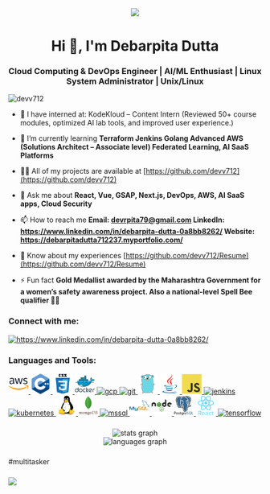 <div align="center">
  <img height="200" src="https://media.giphy.com/media/v1.Y2lkPTc5MGI3NjExbHUzeWczeWw0YXV0dmNhcGJqanY3aDhkbzkybm91eW94dzJ6N2dtcSZlcD12MV9naWZzX3NlYXJjaCZjdD1n/noyBeNjH4nbtXV5ZLA/giphy.gif"  />
</div>

###
<h1 align="center">Hi 👋, I'm Debarpita Dutta</h1>
<h3 align="center">Cloud Computing & DevOps Engineer | AI/ML Enthusiast | Linux System Administrator | Unix/Linux</h3>

<p align="left"> <img src="https://komarev.com/ghpvc/?username=devv712&label=Profile%20views&color=0e75b6&style=flat" alt="devv712" /> </p>

- 🔭 I have interned at: KodeKloud – Content Intern (Reviewed 50+ course modules, optimized AI lab tools, and improved user experience.)

- 🌱 I’m currently learning **Terraform Jenkins Golang Advanced AWS (Solutions Architect – Associate level) Federated Learning, AI SaaS Platforms**

- 👨‍💻 All of my projects are available at [https://github.com/devv712](https://github.com/devv712)

- 💬 Ask me about **React, Vue, GSAP, Next.js, DevOps, AWS, AI SaaS apps, Cloud Security**

- 📫 How to reach me **Email: devrpita79@gmail.com LinkedIn: https://www.linkedin.com/in/debarpita-dutta-0a8bb8262/ Website: https://debarpitadutta712237.myportfolio.com/**

- 📄 Know about my experiences [https://github.com/devv712/Resume](https://github.com/devv712/Resume)

- ⚡ Fun fact **Gold Medallist awarded by the Maharashtra Government for a women’s safety awareness project. Also a national-level Spell Bee qualifier 🐝✨**

<h3 align="left">Connect with me:</h3>
<p align="left">
<a href="https://linkedin.com/in/https://www.linkedin.com/in/debarpita-dutta-0a8bb8262/" target="blank"><img align="center" src="https://raw.githubusercontent.com/rahuldkjain/github-profile-readme-generator/master/src/images/icons/Social/linked-in-alt.svg" alt="https://www.linkedin.com/in/debarpita-dutta-0a8bb8262/" height="30" width="40" /></a>
</p>

<h3 align="left">Languages and Tools:</h3>
<p align="left"> <a href="https://aws.amazon.com" target="_blank" rel="noreferrer"> <img src="https://raw.githubusercontent.com/devicons/devicon/master/icons/amazonwebservices/amazonwebservices-original-wordmark.svg" alt="aws" width="40" height="40"/> </a> <a href="https://www.w3schools.com/cpp/" target="_blank" rel="noreferrer"> <img src="https://raw.githubusercontent.com/devicons/devicon/master/icons/cplusplus/cplusplus-original.svg" alt="cplusplus" width="40" height="40"/> </a> <a href="https://www.w3schools.com/css/" target="_blank" rel="noreferrer"> <img src="https://raw.githubusercontent.com/devicons/devicon/master/icons/css3/css3-original-wordmark.svg" alt="css3" width="40" height="40"/> </a> <a href="https://www.docker.com/" target="_blank" rel="noreferrer"> <img src="https://raw.githubusercontent.com/devicons/devicon/master/icons/docker/docker-original-wordmark.svg" alt="docker" width="40" height="40"/> </a> <a href="https://cloud.google.com" target="_blank" rel="noreferrer"> <img src="https://www.vectorlogo.zone/logos/google_cloud/google_cloud-icon.svg" alt="gcp" width="40" height="40"/> </a> <a href="https://git-scm.com/" target="_blank" rel="noreferrer"> <img src="https://www.vectorlogo.zone/logos/git-scm/git-scm-icon.svg" alt="git" width="40" height="40"/> </a> <a href="https://golang.org" target="_blank" rel="noreferrer"> <img src="https://raw.githubusercontent.com/devicons/devicon/master/icons/go/go-original.svg" alt="go" width="40" height="40"/> </a> <a href="https://www.java.com" target="_blank" rel="noreferrer"> <img src="https://raw.githubusercontent.com/devicons/devicon/master/icons/java/java-original.svg" alt="java" width="40" height="40"/> </a> <a href="https://developer.mozilla.org/en-US/docs/Web/JavaScript" target="_blank" rel="noreferrer"> <img src="https://raw.githubusercontent.com/devicons/devicon/master/icons/javascript/javascript-original.svg" alt="javascript" width="40" height="40"/> </a> <a href="https://www.jenkins.io" target="_blank" rel="noreferrer"> <img src="https://www.vectorlogo.zone/logos/jenkins/jenkins-icon.svg" alt="jenkins" width="40" height="40"/> </a> <a href="https://kubernetes.io" target="_blank" rel="noreferrer"> <img src="https://www.vectorlogo.zone/logos/kubernetes/kubernetes-icon.svg" alt="kubernetes" width="40" height="40"/> </a> <a href="https://www.linux.org/" target="_blank" rel="noreferrer"> <img src="https://raw.githubusercontent.com/devicons/devicon/master/icons/linux/linux-original.svg" alt="linux" width="40" height="40"/> </a> <a href="https://www.mongodb.com/" target="_blank" rel="noreferrer"> <img src="https://raw.githubusercontent.com/devicons/devicon/master/icons/mongodb/mongodb-original-wordmark.svg" alt="mongodb" width="40" height="40"/> </a> <a href="https://www.microsoft.com/en-us/sql-server" target="_blank" rel="noreferrer"> <img src="https://www.svgrepo.com/show/303229/microsoft-sql-server-logo.svg" alt="mssql" width="40" height="40"/> </a> <a href="https://www.mysql.com/" target="_blank" rel="noreferrer"> <img src="https://raw.githubusercontent.com/devicons/devicon/master/icons/mysql/mysql-original-wordmark.svg" alt="mysql" width="40" height="40"/> </a> <a href="https://nodejs.org" target="_blank" rel="noreferrer"> <img src="https://raw.githubusercontent.com/devicons/devicon/master/icons/nodejs/nodejs-original-wordmark.svg" alt="nodejs" width="40" height="40"/> </a> <a href="https://www.postgresql.org" target="_blank" rel="noreferrer"> <img src="https://raw.githubusercontent.com/devicons/devicon/master/icons/postgresql/postgresql-original-wordmark.svg" alt="postgresql" width="40" height="40"/> </a> <a href="https://reactjs.org/" target="_blank" rel="noreferrer"> <img src="https://raw.githubusercontent.com/devicons/devicon/master/icons/react/react-original-wordmark.svg" alt="react" width="40" height="40"/> </a> <a href="https://www.tensorflow.org" target="_blank" rel="noreferrer"> <img src="https://www.vectorlogo.zone/logos/tensorflow/tensorflow-icon.svg" alt="tensorflow" width="40" height="40"/> </a> </p>



###

<div align="center">
  <img src="https://github-readme-stats.vercel.app/api?username=devv712&hide_title=false&hide_rank=false&show_icons=true&include_all_commits=true&count_private=true&disable_animations=false&theme=dracula&locale=en&hide_border=false&order=1" height="150" alt="stats graph" /> <br>
  <img src="https://github-readme-stats.vercel.app/api/top-langs?username=devv712&locale=en&hide_title=false&layout=compact&card_width=320&langs_count=5&theme=dracula&hide_border=false&order=2" height="150" alt="languages graph"  />
</div>

###

<p align="left">#multitasker</p>

###

<div align="left">
  <img height="210" src="https://media.giphy.com/media/v1.Y2lkPTc5MGI3NjExbHUzeWczeWw0YXV0dmNhcGJqanY3aDhkbzkybm91eW94dzJ6N2dtcSZlcD12MV9naWZzX3NlYXJjaCZjdD1n/NV4cSrRYXXwfUcYnua/giphy.gif"  />
</div>

###
